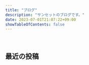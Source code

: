 ```yaml
---
title: "ブログ"
description: "サンセットのブログです。"
date: 2023-07-01T21:07:22+09:00
showTableOfContents: false
---
```


<br>

## 最近の投稿

